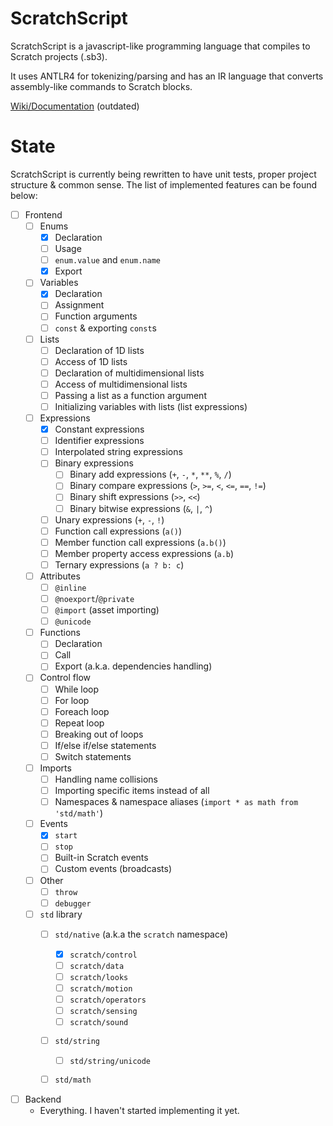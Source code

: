 ﻿# ScratchScript

ScratchScript is a javascript-like programming language that compiles to Scratch projects (.sb3).

It uses ANTLR4 for tokenizing/parsing and has an IR language that converts assembly-like commands to Scratch blocks.

[Wiki/Documentation](https://scratchscript.github.io) (outdated)

# State

ScratchScript is currently being rewritten to have unit tests, proper project structure & common sense. The list of implemented features can be found below:

- [ ] Frontend
  - [ ] Enums
    - [x] Declaration
    - [ ] Usage
    - [ ] `enum.value` and `enum.name`
    - [x] Export
  - [ ] Variables
    - [x] Declaration
    - [ ] Assignment
    - [ ] Function arguments
    - [ ] `const` & exporting `const`s
  - [ ] Lists
    - [ ] Declaration of 1D lists
    - [ ] Access of 1D lists
    - [ ] Declaration of multidimensional lists
    - [ ] Access of multidimensional lists
    - [ ] Passing a list as a function argument
    - [ ] Initializing variables with lists (list expressions)
  - [ ] Expressions
    - [x] Constant expressions
    - [ ] Identifier expressions
    - [ ] Interpolated string expressions
    - [ ] Binary expressions
        - [ ] Binary add expressions (`+`, `-`, `*`, `**`, `%`, `/`)
        - [ ] Binary compare expressions (`>`, `>=`, `<`, `<=`, `==`, `!=`)
        - [ ] Binary shift expressions (`>>`, `<<`)
        - [ ] Binary bitwise expressions (`&`, `|`, `^`)
    - [ ] Unary expressions (`+`, `-`, `!`)
    - [ ] Function call expressions (`a()`)
    - [ ] Member function call expressions (`a.b()`)
    - [ ] Member property access expressions (`a.b`)
    - [ ] Ternary expressions (`a ? b: c`)
  - [ ] Attributes
    - [ ] `@inline`
    - [ ] `@noexport`/`@private`
    - [ ] `@import` (asset importing)
    - [ ] `@unicode`
  - [ ] Functions
    - [ ] Declaration
    - [ ] Call
    - [ ] Export (a.k.a. dependencies handling)
  - [ ] Control flow
    - [ ] While loop
    - [ ] For loop
    - [ ] Foreach loop
    - [ ] Repeat loop
    - [ ] Breaking out of loops
    - [ ] If/else if/else statements
    - [ ] Switch statements
  - [ ] Imports
    - [ ] Handling name collisions
    - [ ] Importing specific items instead of all
    - [ ] Namespaces & namespace aliases (`import * as math from 'std/math'`)
  - [ ] Events
    - [x] `start`
    - [ ] `stop`
    - [ ] Built-in Scratch events
    - [ ] Custom events (broadcasts)
  - [ ] Other
    - [ ] `throw`
    - [ ] `debugger`
  - [ ] `std` library
    - [ ] `std/native` (a.k.a the `scratch` namespace)
      - [x] `scratch/control`
      - [ ] `scratch/data`
      - [ ] `scratch/looks`
      - [ ] `scratch/motion`
      - [ ] `scratch/operators`
      - [ ] `scratch/sensing`
      - [ ] `scratch/sound`
    - [ ] `std/string`
      - [ ] `std/string/unicode`
    - [ ] `std/math`
    

- [ ] Backend
  - Everything. I haven't started implementing it yet.
